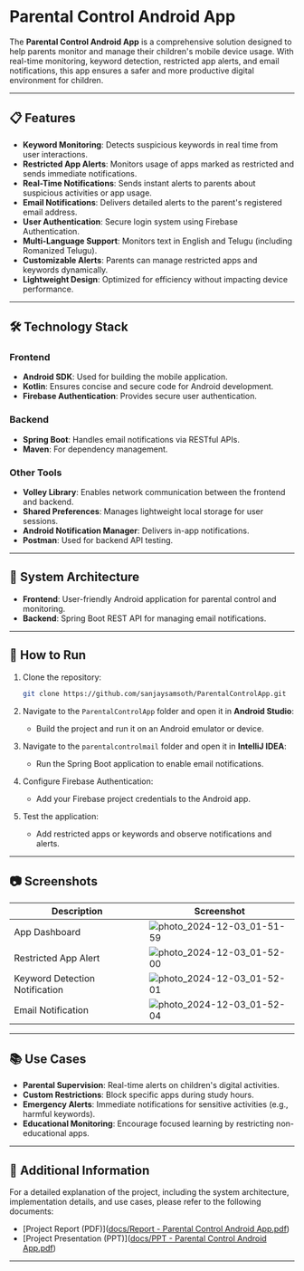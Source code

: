 # Parental Control Android App

The **Parental Control Android App** is a comprehensive solution designed to help parents monitor and manage their children's mobile device usage. With real-time monitoring, keyword detection, restricted app alerts, and email notifications, this app ensures a safer and more productive digital environment for children.

---

## 📋 Features

- **Keyword Monitoring**: Detects suspicious keywords in real time from user interactions.
- **Restricted App Alerts**: Monitors usage of apps marked as restricted and sends immediate notifications.
- **Real-Time Notifications**: Sends instant alerts to parents about suspicious activities or app usage.
- **Email Notifications**: Delivers detailed alerts to the parent's registered email address.
- **User Authentication**: Secure login system using Firebase Authentication.
- **Multi-Language Support**: Monitors text in English and Telugu (including Romanized Telugu).
- **Customizable Alerts**: Parents can manage restricted apps and keywords dynamically.
- **Lightweight Design**: Optimized for efficiency without impacting device performance.

---

## 🛠 Technology Stack

### **Frontend**
- **Android SDK**: Used for building the mobile application.
- **Kotlin**: Ensures concise and secure code for Android development.
- **Firebase Authentication**: Provides secure user authentication.

### **Backend**
- **Spring Boot**: Handles email notifications via RESTful APIs.
- **Maven**: For dependency management.

### **Other Tools**
- **Volley Library**: Enables network communication between the frontend and backend.
- **Shared Preferences**: Manages lightweight local storage for user sessions.
- **Android Notification Manager**: Delivers in-app notifications.
- **Postman**: Used for backend API testing.

---

## 🔧 System Architecture

- **Frontend**: User-friendly Android application for parental control and monitoring.
- **Backend**: Spring Boot REST API for managing email notifications.

---

## 🚀 How to Run

1. Clone the repository:
   ```bash
   git clone https://github.com/sanjaysamsoth/ParentalControlApp.git
2. Navigate to the `ParentalControlApp` folder and open it in **Android Studio**:
   - Build the project and run it on an Android emulator or device.

3. Navigate to the `parentalcontrolmail` folder and open it in **IntelliJ IDEA**:
   - Run the Spring Boot application to enable email notifications.

4. Configure Firebase Authentication:
   - Add your Firebase project credentials to the Android app.

5. Test the application:
   - Add restricted apps or keywords and observe notifications and alerts.

---

## 📷 Screenshots

| **Description**               | **Screenshot**             |
|--------------------------------|----------------------------|
| App Dashboard                 | ![photo_2024-12-03_01-51-59](https://github.com/user-attachments/assets/56258e22-b3db-425d-95b4-ecd37695287c)|
| Restricted App Alert          | ![photo_2024-12-03_01-52-00](https://github.com/user-attachments/assets/bac5332a-20d7-4795-bcd1-8e5b441ccb9b)|
| Keyword Detection Notification | ![photo_2024-12-03_01-52-01](https://github.com/user-attachments/assets/dd2a51ed-ddaa-40e5-b6c9-6265f45caf3c)|
| Email Notification            | ![photo_2024-12-03_01-52-04](https://github.com/user-attachments/assets/4a6d93d1-8390-49a8-9b11-4215361ac590)|


---

## 📚 Use Cases

- **Parental Supervision**: Real-time alerts on children's digital activities.
- **Custom Restrictions**: Block specific apps during study hours.
- **Emergency Alerts**: Immediate notifications for sensitive activities (e.g., harmful keywords).
- **Educational Monitoring**: Encourage focused learning by restricting non-educational apps.

---

## 📂 Additional Information

For a detailed explanation of the project, including the system architecture, implementation details, and use cases, please refer to the following documents:
- [Project Report (PDF)]([docs/Report - Parental Control Android App.pdf](https://github.com/sanjaysamsoth/ParentalControlApp/blob/48c28cf5cab5fb9f07a487c814a50fc1e426f81c/docs/Report%20-%20Parental%20Control%20Android%20App.pdf))
- [Project Presentation (PPT)]([docs/PPT - Parental Control Android App.pdf](https://github.com/sanjaysamsoth/ParentalControlApp/blob/48c28cf5cab5fb9f07a487c814a50fc1e426f81c/docs/PPT%20-%20Parental%20Control%20Android%20App.pdf))

---

